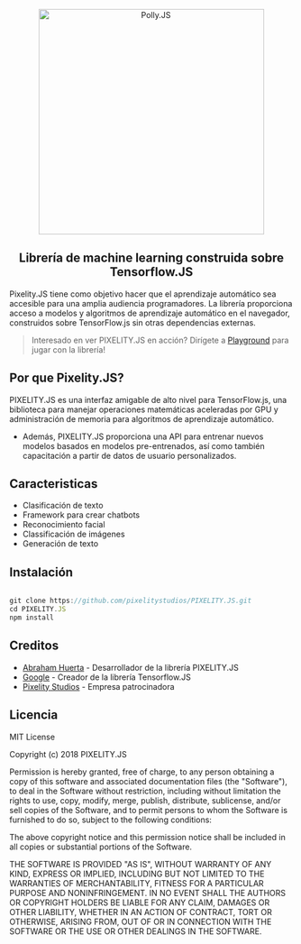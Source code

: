 <p align="center">
  <img alt="Polly.JS" width="400px" src="https://pixelitystudios.com/public/img/pixelity.js.png" />
</p>
<h2 align="center">Librería de machine learning construida sobre Tensorflow.JS</h2>

Pixelity.JS tiene como objetivo hacer que el aprendizaje automático sea accesible para una amplia audiencia programadores. La librería proporciona acceso a modelos y algoritmos de aprendizaje automático en el navegador, construidos sobre TensorFlow.js sin otras dependencias externas.

> Interesado en ver PIXELITY.JS en acción? Dirígete a [Playground](https://www.pixelitystudios.com/@playground) para jugar con la librería!

## Por que Pixelity.JS?

PIXELITY.JS es una interfaz amigable de alto nivel para TensorFlow.js, una biblioteca para manejar operaciones matemáticas aceleradas por GPU y administración de memoria para algoritmos de aprendizaje automático.

- Además, PIXELITY.JS proporciona una API para entrenar nuevos modelos basados en modelos pre-entrenados, así como también capacitación a partir de datos de usuario personalizados.

## Caracteristicas

- Clasificación de texto
- Framework para crear chatbots
- Reconocimiento facial
- Classificación de imágenes
- Generación de texto

## Instalación

```js

git clone https://github.com/pixelitystudios/PIXELITY.JS.git
cd PIXELITY.JS
npm install

```

## Creditos

- [Abraham Huerta](https://pixelitystudios.com/@abrahamhuerta) - Desarrollador de la librería PIXELITY.JS
- [Google](https://js.tensorflow.org/#getting-started) - Creador de la librería Tensorflow.JS
- [Pixelity Studios](https://pixelitystudios.com) - Empresa patrocinadora

## Licencia

MIT License

Copyright (c) 2018 PIXELITY.JS

Permission is hereby granted, free of charge, to any person obtaining a copy of this software and associated documentation files (the "Software"), to deal in the Software without restriction, including without limitation the rights to use, copy, modify, merge, publish, distribute, sublicense, and/or sell copies of the Software, and to permit persons to whom the Software is furnished to do so, subject to the following conditions:

The above copyright notice and this permission notice shall be included in all copies or substantial portions of the Software.

THE SOFTWARE IS PROVIDED "AS IS", WITHOUT WARRANTY OF ANY KIND, EXPRESS OR IMPLIED, INCLUDING BUT NOT LIMITED TO THE WARRANTIES OF MERCHANTABILITY, FITNESS FOR A PARTICULAR PURPOSE AND NONINFRINGEMENT. IN NO EVENT SHALL THE AUTHORS OR COPYRIGHT HOLDERS BE LIABLE FOR ANY CLAIM, DAMAGES OR OTHER LIABILITY, WHETHER IN AN ACTION OF CONTRACT, TORT OR OTHERWISE, ARISING FROM, OUT OF OR IN CONNECTION WITH THE SOFTWARE OR THE USE OR OTHER DEALINGS IN THE SOFTWARE.